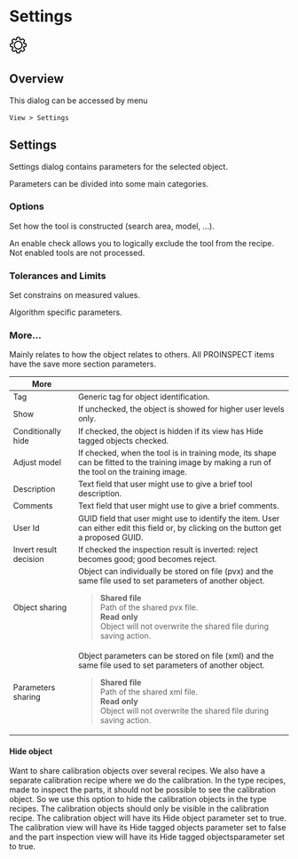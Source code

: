 Settings
========


![](../../img/x_Graphics/Plugins/UvpSettingsSettings.png)


Overview
--------


This dialog can be accessed by menu


	View > Settings


Settings
--------


Settings dialog contains parameters for the selected object.


Parameters can be divided into some main categories.


### Options


Set how the tool is constructed (search area, model, ...).


An enable check allows you to logically exclude the tool from the recipe. Not enabled tools are not processed.


### Tolerances and Limits


Set constrains on measured values.


Algorithm specific parameters.


### More...


Mainly relates to how the object relates to others. All PROINSPECT items have the save more section parameters.





| More | |
| --- | --- |
| Tag | Generic tag for object identification. |
| Show | If unchecked, the object is showed for higher user levels only. |
| Conditionally hide | If checked, the object is hidden if its view has Hide tagged objects checked. |
| Adjust model | If checked, when the tool is in training mode, its shape can be fitted to the training image by making a run of the tool on the training image. |
| Description | Text field that user might use to give a brief tool description. |
| Comments | Text field that user might use to give a brief comments. |
| User Id | GUID field that user might use to identify the item. User can either edit this field or, by clicking on the button get a proposed GUID. |
| Invert result decision | If checked the inspection result is inverted: reject becomes good; good becomes reject. |
| Object sharing | Object can individually be stored on file (pvx) and the same file used to set parameters of another object.<blockquote> **Shared file**<br>Path of the shared pvx file.<br>  **Read only**<br>Object will not overwrite the shared file during saving action.<br> </blockquote> |
| Parameters sharing | Object parameters can be stored on file (xml) and the same file used to set parameters of another object.<blockquote> **Shared file**<br>Path of the shared xml file.<br>  **Read only**<br>Object will not overwrite the shared file during saving action.<br> </blockquote> |


#### Hide object


Want to share calibration objects over several recipes. We also have a separate calibration recipe where we do the calibration. In the type recipes, made to inspect the parts, it should not be possible to see the calibration object. So we use this option to hide the calibration objects in the type recipes. The calibration objects should only be visible in the calibration recipe. The calibration object will have its Hide object parameter set to true. The calibration view will have its Hide tagged objects parameter set to false and the part inspection view will have its Hide tagged objectsparameter set to true.



